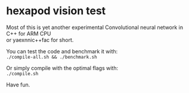 # hexapod vision test

Most of this is yet another experimental Convolutional neural network in C++ for ARM CPU  
or yaexnnic++fac for short.  

You can test the code and benchmark it with:  
`./compile-all.sh && ./benchmark.sh`  

Or simply compile with the optimal flags with:  
`./compile.sh`  

Have fun.  
